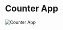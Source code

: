 # Counter App

![Counter App](https://user-images.githubusercontent.com/73344827/131259503-6e1cb3ee-b477-4416-b195-b6825b758489.png)
